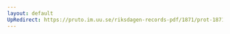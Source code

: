 ```yaml
---
layout: default
UpRedirect: https://pruto.im.uu.se/riksdagen-records-pdf/1871/prot-1871--fk--513/prot-1871--fk--513_011.pdf
---
```

